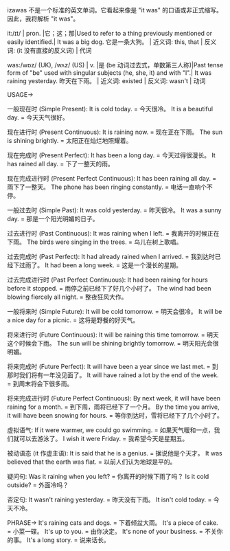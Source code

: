 izawas 不是一个标准的英文单词。它看起来像是 "it was" 的口语或非正式缩写。因此，我将解析 "it was"。

it:/ɪt/ | pron. |它；这；那|Used to refer to a thing previously mentioned or easily identified.| It was a big dog. 它是一条大狗。 | 近义词: this, that | 反义词:  (it 没有直接的反义词) | 代词

was:/wɒz/ (UK), /wʌz/ (US) | v. |是 (be 动词过去式，单数第三人称)|Past tense form of "be" used with singular subjects (he, she, it) and with "I".| It was raining yesterday. 昨天在下雨。 | 近义词: existed | 反义词: wasn't | 动词


USAGE->

一般现在时 (Simple Present):
It is cold today. = 今天很冷。
It is a beautiful day. = 今天天气很好。

现在进行时 (Present Continuous):
It is raining now. = 现在正在下雨。
The sun is shining brightly. = 太阳正在灿烂地照耀着。

现在完成时 (Present Perfect):
It has been a long day. = 今天过得很漫长。
It has rained all day. = 下了一整天的雨。

现在完成进行时 (Present Perfect Continuous):
It has been raining all day. = 雨下了一整天。
The phone has been ringing constantly. = 电话一直响个不停。


一般过去时 (Simple Past):
It was cold yesterday. = 昨天很冷。
It was a sunny day. = 那是一个阳光明媚的日子。

过去进行时 (Past Continuous):
It was raining when I left. = 我离开的时候正在下雨。
The birds were singing in the trees. = 鸟儿在树上歌唱。

过去完成时 (Past Perfect):
It had already rained when I arrived. = 我到达时已经下过雨了。
It had been a long week. = 这是一个漫长的星期。

过去完成进行时 (Past Perfect Continuous):
It had been raining for hours before it stopped. = 雨停之前已经下了好几个小时了。
The wind had been blowing fiercely all night. = 整夜狂风大作。


一般将来时 (Simple Future):
It will be cold tomorrow. = 明天会很冷。
It will be a nice day for a picnic. = 这将是野餐的好天气。

将来进行时 (Future Continuous):
It will be raining this time tomorrow. = 明天这个时候会下雨。
The sun will be shining brightly tomorrow. = 明天阳光会很明媚。


将来完成时 (Future Perfect):
It will have been a year since we last met. = 到那时我们将有一年没见面了。
It will have rained a lot by the end of the week. = 到周末将会下很多雨。

将来完成进行时 (Future Perfect Continuous):
By next week, it will have been raining for a month. = 到下周，雨将已经下了一个月。
By the time you arrive, it will have been snowing for hours. = 等你到达时，雪将已经下了几个小时了。



虚拟语气:
If it were warmer, we could go swimming. = 如果天气暖和一点，我们就可以去游泳了。
I wish it were Friday. = 我希望今天是星期五。

被动语态 (it 作虚主语):
It is said that he is a genius. = 据说他是个天才。
It was believed that the earth was flat. = 以前人们认为地球是平的。

疑问句:
Was it raining when you left? = 你离开的时候下雨了吗？
Is it cold outside? = 外面冷吗？

否定句:
It wasn't raining yesterday. = 昨天没有下雨。
It isn't cold today. = 今天不冷。


PHRASE->
It's raining cats and dogs. = 下着倾盆大雨。
It's a piece of cake. = 小菜一碟。
It's up to you. = 由你决定。
It's none of your business. = 不关你的事。
It's a long story. = 说来话长。
